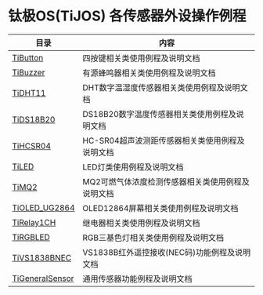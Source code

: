 # 钛极OS(TiJOS) 各传感器外设操作例程

| 目录                                   | 内容                           |
| ------------------------------------ | ---------------------------- |
| [TiButton](./TiButton)               | 四按键相关类使用例程及说明文档              |
| [TiBuzzer](./TiBuzzer)               | 有源蜂鸣器相关类使用例程及说明文档            |
| [TiDHT11](./TiDHT11)                 | DHT数字温湿度传感器相关类使用例程及说明文档      |
| [TiDS18B20](./TiDS18B20)             | DS18B20数字温度传感器相关类使用例程及说明文档   |
| [TiHCSR04](./TiHCSR04)               | HC-SR04超声波测距传感器相关类使用例程及说明文档  |
| [TiLED](./TiLED)                     | LED灯类使用例程及说明文档               |
| [TiMQ2](./TiMQ2)                     | MQ2可燃气体浓度检测传感器相关类使用例程及说明文档   |
| [TiOLED_UG2864](./TiOLED_UG2864)     | OLED12864屏幕相关类使用例程及说明文档      |
| [TiRelay1CH](./TiReady1CH)           | 继电器相关类使用例程及说明文档              |
| [TiRGBLED](./TiRGBLED)               | RGB三基色灯相关类使用例程及说明文档          |
| [TiVS1838BNEC](./TiVS1838BNEC)       | VS1838B红外遥控接收(NEC码)功能例程及说明文档 |
| [TiGeneralSensor](./TiGeneralSensor) | 通用传感器功能例程及说明文档               |
